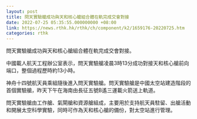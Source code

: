 ```yaml
---
layout: post
title: 問天實驗艙成功與天和核心艙組合體在軌完成交會對接
date: 2022-07-25 05:35:55.000000000 +08:00
link: https://news.rthk.hk/rthk/ch/component/k2/1659176-20220725.htm
categories: rthk
---
```


問天實驗艙成功與天和核心艙組合體在軌完成交會對接。

中國載人航天工程辦公室表示，問天實驗艙凌晨3時13分成功對接天和核心艙前向端口，整個過程歷時約13小時。

神舟十四號航天員乘組隨後進入問天實驗艙。問天實驗艙是中國太空站建造階段的首個實驗艙，昨天下午在海南由長征五號B遙三運載火箭送上軌道。

問天實驗艙由工作艙、氣閘艙和資源艙組成，主要用於支持航天員駐留、出艙活動和開展太空科學實驗，同時可作為天和核心艙的備份，對太空站進行管理。
